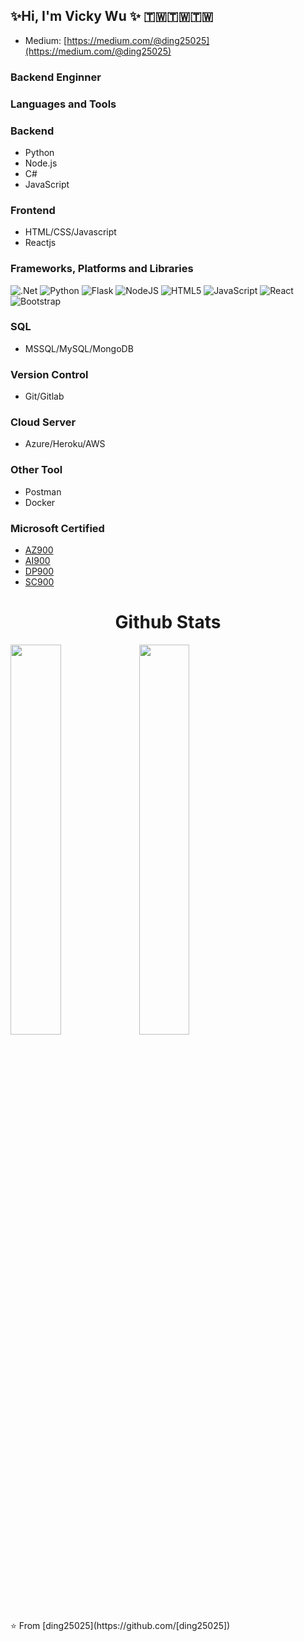 ## ✨Hi, I'm Vicky Wu ✨ 🇹🇼🇹🇼🇹🇼
- Medium: [https://medium.com/@ding25025](https://medium.com/@ding25025)

### Backend Enginner

### Languages and Tools
### Backend
   - Python
   - Node.js
   - C#
   - JavaScript
   
### Frontend
   - HTML/CSS/Javascript
   - Reactjs
   
### Frameworks, Platforms and Libraries
![.Net](https://img.shields.io/badge/.NET-5C2D91?style=for-the-badge&logo=.net&logoColor=white)
![Python](https://img.shields.io/badge/python-3670A0?style=for-the-badge&logo=python&logoColor=ffdd54)
![Flask](https://img.shields.io/badge/flask-%23000.svg?style=for-the-badge&logo=flask&logoColor=white)
![NodeJS](https://img.shields.io/badge/node.js-6DA55F?style=for-the-badge&logo=node.js&logoColor=white)
![HTML5](https://img.shields.io/badge/html5-%23E34F26.svg?style=for-the-badge&logo=html5&logoColor=white)
![JavaScript](https://img.shields.io/badge/javascript-%23323330.svg?style=for-the-badge&logo=javascript&logoColor=%23F7DF1E)
![React](https://img.shields.io/badge/react-%2320232a.svg?style=for-the-badge&logo=react&logoColor=%2361DAFB)
![Bootstrap](https://img.shields.io/badge/bootstrap-%23563D7C.svg?style=for-the-badge&logo=bootstrap&logoColor=white)

### SQL
   - MSSQL/MySQL/MongoDB
### Version Control
   - Git/Gitlab
### Cloud Server 
   - Azure/Heroku/AWS
### Other Tool 
   - Postman
   - Docker 
### Microsoft Certified
   - [AZ900](https://www.credly.com/badges/de8f0ad6-1143-4999-b2d8-35d8bd538f29/linked_in_profile)
   - [AI900](https://www.credly.com/badges/043a0214-3844-4662-b22e-6cdb4fc90e18/linked_in_profile)
   - [DP900](https://www.credly.com/badges/7ac04e40-8b39-4275-9e36-594e85bdb86c/linked_in_profile)
   - [SC900](https://www.credly.com/badges/dd5b0f34-ba4c-470d-aef8-3e63e21362ed/linked_in_profile)
<h1 align="center">Github Stats</h1>
<div>
<img width="40%"  src="https://github-readme-stats.vercel.app/api?username=ding25025&show_icons=true">
<img width="40%" src="https://github-readme-stats.vercel.app/api/top-langs/?username=ding25025&layout=compact">
</div>
⭐️ From [ding25025](https://github.com/[ding25025])
<!--
**ding25025/ding25025** is a ✨ _special_ ✨ repository because its `README.md` (this file) appears on your GitHub profile.

Here are some ideas to get you started:

- 🔭 I’m currently working on ...
- 🌱 I’m currently learning ...
- 👯 I’m looking to collaborate on ...
- 🤔 I’m looking for help with ...
- 💬 Ask me about ...
- 📫 How to reach me: ...
- 😄 Pronouns: ...
- ⚡ Fun fact: ...
-->
